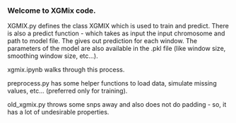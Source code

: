 ### Welcome to XGMix code.

XGMIX.py defines the class XGMIX which is used to train and predict. There is also a predict function - which takes as input the input chromosome and path to model file. The gives out prediction for each window. The parameters of the model are also available in the .pkl file (like window size, smoothing window size, etc...).

xgmix.ipynb walks through this process.

preprocess.py has some helper functions to load data, simulate missing values, etc... (preferred only for training).

old\_xgmix.py throws some snps away and also does not do padding - so, it has a lot of undesirable properties. 
